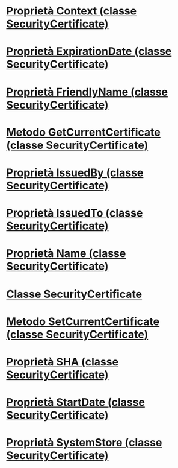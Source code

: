 # [Proprietà Context (classe SecurityCertificate)](context-property-securitycertificate-class.md)
# [Proprietà ExpirationDate (classe SecurityCertificate)](expirationdate-property-securitycertificate-class.md)
# [Proprietà FriendlyName (classe SecurityCertificate)](friendlyname-property-securitycertificate-class.md)
# [Metodo GetCurrentCertificate (classe SecurityCertificate)](getcurrentcertificate-method-securitycertificate-class.md)
# [Proprietà IssuedBy (classe SecurityCertificate)](issuedby-property-securitycertificate-class.md)
# [Proprietà IssuedTo (classe SecurityCertificate)](issuedto-property-securitycertificate-class.md)
# [Proprietà Name (classe SecurityCertificate)](name-property-securitycertificate-class.md)
# [Classe SecurityCertificate](securitycertificate-class.md)
# [Metodo SetCurrentCertificate (classe SecurityCertificate)](setcurrentcertificate-method-securitycertificate-class.md)
# [Proprietà SHA (classe SecurityCertificate)](sha-property-securitycertificate-class.md)
# [Proprietà StartDate (classe SecurityCertificate)](startdate-property-securitycertificate-class.md)
# [Proprietà SystemStore (classe SecurityCertificate)](systemstore-property-securitycertificate-class.md)
